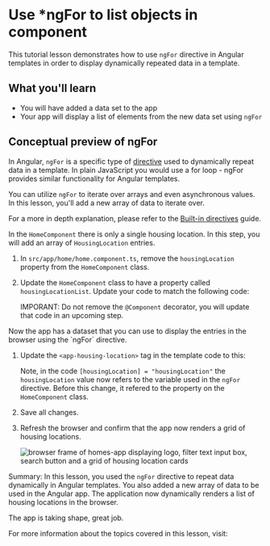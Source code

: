 # Use *ngFor to list objects in component

This tutorial lesson demonstrates how to use `ngFor` directive in Angular templates in order to display dynamically repeated data in a template.

<docs-video src="https://www.youtube.com/embed/eM3zi_n7lNs?si=MIl5NcRxvcLjYt5f&amp;start=477"/>

## What you'll learn

* You will have added a data set to the app
* Your app will display a list of elements from the new data set using `ngFor`

## Conceptual preview of ngFor

In Angular, `ngFor` is a specific type of [directive](guide/directives) used to dynamically repeat data in a template. In plain JavaScript you would use a for loop - ngFor provides similar functionality for Angular templates.

You can utilize `ngFor` to iterate over arrays and even asynchronous values. In this lesson, you'll add a new array of data to iterate over.

For a more in depth explanation, please refer to the [Built-in directives](guide/directives#ngFor) guide.

<docs-workflow>

<docs-step title="Add housing data to the `HomeComponent`">

In the `HomeComponent` there is only a single housing location. In this step, you will add an array of `HousingLocation` entries.

1. In `src/app/home/home.component.ts`, remove the `housingLocation` property from the `HomeComponent` class.
1. Update the `HomeComponent` class to have a property called `housingLocationList`. Update your code to match the following code:
    <docs-code header="Add housingLocationList property" path="adev/content/tutorials/first-app/steps/09-services/src/app/home/home.component.ts" visibleLines="31-136"/>

    IMPORANT: Do not remove the `@Component` decorator, you will update that code in an upcoming step.

</docs-step>

<docs-step title="Update the `HomeComponent` template to use `ngFor`">
Now the app has a dataset that you can use to display the entries in the browser using the `ngFor` directive.

1. Update the `<app-housing-location>` tag in the template code to this:
    <docs-code header="Add ngFor to HomeComponent template" path="adev/content/tutorials/first-app/steps/09-services/src/app/home/home.component.ts" visibleLines="[21,24]"/>

    Note, in the code `[housingLocation] = "housingLocation"` the `housingLocation` value now refers to the variable used in the `ngFor` directive. Before this change, it refered to the property on the `HomeComponent` class.

1. Save all changes.

1. Refresh the browser and confirm that the app now renders a grid of housing locations.

    <section class="lightbox">
    <img alt="browser frame of homes-app displaying logo, filter text input box, search button and a grid of housing location cards" src="assets/content/images/tutorials/first-app/homes-app-lesson-08-step-2.png">
    </section>

</docs-step>

</docs-workflow>

Summary: In this lesson, you used the `ngFor` directive to repeat data dynamically in Angular templates. You also added a new array of data to be used in the Angular app. The application now dynamically renders a list of housing locations in the browser.

The app is taking shape, great job.

For more information about the topics covered in this lesson, visit:

<docs-pill-row>
  <docs-pill href="guide/directives/structural-directives" title="Structural Directives"/>
  <docs-pill href="guide/directives#ngFor" title="ngFor guide"/>
  <docs-pill href="api/common/NgFor" title="ngFor"/>
</docs-pill-row>

